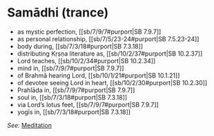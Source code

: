 # Samādhi (trance)

* as mystic perfection, [[sb/7/9/7#purport|SB 7.9.7]]
* as personal relationship, [[sb/7/5/23-24#purport|SB 7.5.23-24]]
* body during, [[sb/7/3/18#purport|SB 7.3.18]]
* distributing Kṛṣṇa literature as, [[sb/10/2/37#purport|SB 10.2.37]]
* Lord teaches, [[sb/10/2/34#purport|SB 10.2.34]]
* mind in, [[sb/7/9/7#purport|SB 7.9.7]]
* of Brahmā hearing Lord, [[sb/10/1/21#purport|SB 10.1.21]]
* of devotee seeing Lord in heart, [[sb/10/2/30#purport|SB 10.2.30]]
* Prahlāda in, [[sb/7/9/7#purport|SB 7.9.7]]
* soul in, [[sb/7/3/18#purport|SB 7.3.18]]
* via Lord’s lotus feet, [[sb/7/9/7#purport|SB 7.9.7]]
* yogīs in, [[sb/7/3/18#purport|SB 7.3.18]]

*See:* [Meditation](entries/meditation.md)
